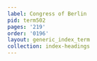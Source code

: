 ```yaml
---
label: Congress of Berlin
pid: term502
pages: '219'
order: '0196'
layout: generic_index_term
collection: index-headings
---
```

